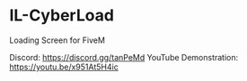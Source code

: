 # IL-CyberLoad
Loading Screen for FiveM

Discord: https://discord.gg/tanPeMd
YouTube Demonstration: https://youtu.be/x951At5H4ic




